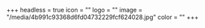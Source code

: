 +++
headless = true
icon = ""
logo = ""
image = "/media/4b991c93368d6fd04732229fcf624028.jpg"
color = ""
+++
